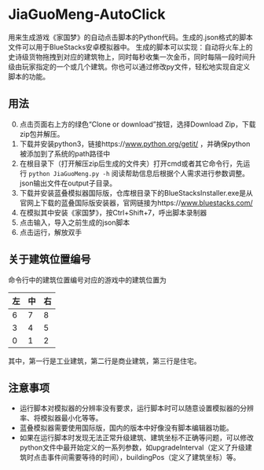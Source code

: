 # JiaGuoMeng-AutoClick
用来生成游戏《家国梦》的自动点击脚本的Python代码。生成的.json格式的脚本文件可以用于BlueStacks安卓模拟器中。
生成的脚本可以实现：自动将火车上的史诗级货物拖拽到对应的建筑物上，同时每秒收集一次金币，同时每隔一段时间升级由玩家指定的一个或几个建筑。你也可以通过修改py文件，轻松地实现自定义脚本的功能。
## 用法
0. 点击页面右上方的绿色“Clone or download”按钮，选择Download Zip，下载zip包并解压。
1. 下载并安装python3，链接https://www.python.org/getit/
，并确保python被添加到了系统的path路径中
2. 在根目录下（打开解压zip后生成的文件夹）打开cmd或者其它命令行，先运行
`python JiaGuoMeng.py -h`
阅读帮助信息后根据个人需求进行参数调整。json输出文件在output子目录。
3. 下载并安装蓝叠模拟器国际版，仓库根目录下的BlueStacksInstaller.exe是从官网上下载的蓝叠国际版安装器，官网链接为https://www.bluestacks.com/
4. 在模拟其中安装《家国梦》，按Ctrl+Shift+7，呼出脚本录制器
5. 点击输入，导入之前生成的json脚本
6. 点击运行，解放双手
## 关于建筑位置编号
命令行中的建筑位置编号对应的游戏中的建筑位置为

|左|中|右|
|---|---|---|
|6|7|8| 
|3|4|5| 
|0|1|2|

其中，第一行是工业建筑，第二行是商业建筑，第三行是住宅。
## 注意事项
- 运行脚本对模拟器的分辨率没有要求，运行脚本时可以随意设置模拟器的分辨率、将模拟器最小化等等。
- 蓝叠模拟器需要使用国际版，国内的版本中好像没有脚本编辑器功能。
- 如果在运行脚本时发现无法正常升级建筑、建筑坐标不正确等问题，可以修改python文件中最开始定义的一系列参数，如upgradeInterval（定义了升级建筑时点击事件间需要等待的时间），buildingPos（定义了建筑坐标）等。
